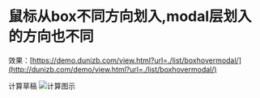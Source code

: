 # 鼠标从box不同方向划入,modal层划入的方向也不同

效果：[https://demo.dunizb.com/view.html?url=./list/boxhovermodal/](http://dunizb.com/demo/view.html?url=./list/boxhovermodal/)

计算草稿
![计算图示](计算图示.jpg)
